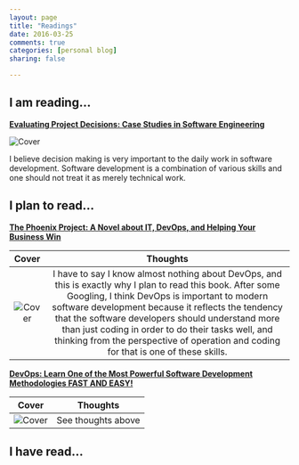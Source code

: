 ```yaml
---
layout: page
title: "Readings"
date: 2016-03-25
comments: true
categories: [personal blog]
sharing: false

---
```


## I am reading...

**[Evaluating Project Decisions: Case Studies in Software Engineering](http://www.amazon.com/dp/B002VRZPHS/ref=wl_it_dp_o_pC_nS_ttl?_encoding=UTF8&colid=2VGMNARANNIG&coliid=I35GDOUJDKYF8B)**

![Cover](http://ecx.images-amazon.com/images/I/41RJxSv0LmL._SX381_BO1,204,203,200_.jpg)

I believe decision making is very important to the daily work in software development. Software development is a combination of various skills and one should not treat it as merely technical work.

## I plan to read...

**[The Phoenix Project: A Novel about IT, DevOps, and Helping Your Business Win](http://www.amazon.com/Phoenix-Project-DevOps-Helping-Business/dp/0988262509/ref=tmm_pap_swatch_0?_encoding=UTF8&coliid=I2L0YPFTCKDPQO&colid=2VGMNARANNIG&qid=&sr=)**

|  Cover  |  Thoughts  |
|:-------:|:----------:|
|![Cover](http://ecx.images-amazon.com/images/I/51cc0AxcINL._SX329_BO1,204,203,200_.jpg)|I have to say I know almost nothing about DevOps, and this is exactly why I plan to read this book. After some Googling, I think DevOps is important to modern software development because it reflects the tendency that the software developers should understand more than just coding in order to do their tasks well, and thinking from the perspective of operation and coding for that is one of these skills.|

**[DevOps: Learn One of the Most Powerful Software Development Methodologies FAST AND EASY!](http://www.amazon.com/DevOps-Powerful-Software-Development-Methodologies-ebook/dp/B0170ME48E/ref=sr_1_13?s=books&ie=UTF8&qid=1458949354&sr=1-13&keywords=devops)**

|  Cover  |  Thoughts  |
|:-------:|:----------:|
|![Cover](http://ecx.images-amazon.com/images/I/51IcKPJAINL._SX311_BO1,204,203,200_.jpg) | See thoughts above |


## I have read...
